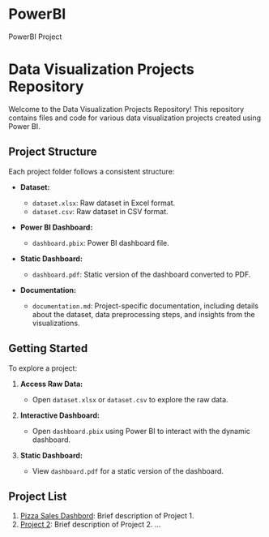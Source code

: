 # PowerBI
PowerBI Project
# Data Visualization Projects Repository

Welcome to the Data Visualization Projects Repository! This repository contains files and code for various data visualization projects created using Power BI.

## Project Structure

Each project folder follows a consistent structure:

- **Dataset:**
  - `dataset.xlsx`: Raw dataset in Excel format.
  - `dataset.csv`: Raw dataset in CSV format.

- **Power BI Dashboard:**
  - `dashboard.pbix`: Power BI dashboard file.

- **Static Dashboard:**
  - `dashboard.pdf`: Static version of the dashboard converted to PDF.

- **Documentation:**
  - `documentation.md`: Project-specific documentation, including details about the dataset, data preprocessing steps, and insights from the visualizations.

## Getting Started

To explore a project:

1. **Access Raw Data:**
   - Open `dataset.xlsx` or `dataset.csv` to explore the raw data.

2. **Interactive Dashboard:**
   - Open `dashboard.pbix` using Power BI to interact with the dynamic dashboard.

3. **Static Dashboard:**
   - View `dashboard.pdf` for a static version of the dashboard.

## Project List

1. [Pizza Sales Dashbord](./Project1): Brief description of Project 1.
2. [Project 2](./Project2): Brief description of Project 2.
   ...


